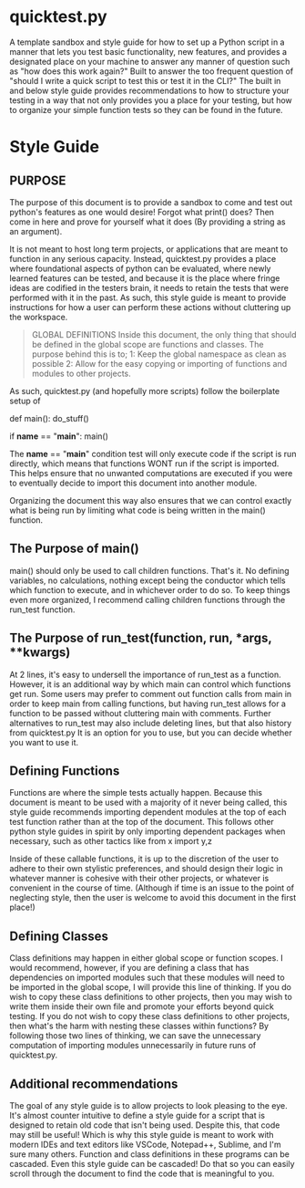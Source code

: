 # quicktest.py
A template sandbox and style guide for how to set up a Python script in a manner that lets you test basic functionality, new features, and provides a designated place on your machine to answer any manner of question such as "how does this work again?" Built to answer the too frequent question of "should I write a quick script to test this or test it in the CLI?" The built in and below style guide provides recommendations to how to structure your testing in a way that not only provides you a place for your testing, but how to organize your simple function tests so they can be found in the future. 

# Style Guide

## PURPOSE
The purpose of this document is to provide a sandbox to come 
and test out python's features as one would desire! Forgot
what print() does? Then come in here and prove for yourself
what it does (By providing a string as an argument). 

It is not meant to host long term projects, or applications
that are meant to function in any serious capacity. Instead,
quicktest.py provides a place where foundational aspects of 
python can be evaluated, where newly learned features can be 
tested, and because it is the place where fringe ideas are
codified in the testers brain, it needs to retain the tests
that were performed with it in the past. As such, this 
style guide is meant to provide instructions for how a user
can perform these actions without cluttering up the workspace.

> GLOBAL DEFINITIONS
Inside this document, the only thing that should be defined
in the global scope are functions and classes. The purpose 
behind this is to;
    1: Keep the global namespace as clean as possible
    2: Allow for the easy copying or importing of 
       functions and modules to other projects.

As such, quicktest.py (and hopefully more scripts) follow
the boilerplate setup of 

def main():
    do_stuff()

if __name__ == "__main__": 
    main()

The  __name__ == "__main__" condition test will only execute
code if the script is run directly, which means that functions
WONT run if the script is imported. This helps ensure 
that no unwanted computations are executed if you were
to eventually decide to import this document into another
module.

Organizing the document this way also ensures that we can
control exactly what is being run by limiting what code
is being written in the main() function.

## The Purpose of main()
main() should only be used to call children functions.
That's it. No defining variables, no calculations,
nothing except being the conductor which tells which
function to execute, and in whichever order to do so. 
To keep things even more organized, I recommend calling
children functions through the run_test function.

## The Purpose of run_test(function, run, *args, **kwargs)
At 2 lines, it's easy to undersell the importance of run_test
as a function. However, it is an additional way by which 
main can control which functions get run. Some users may
prefer to comment out function calls from main in order
to keep main from calling functions, but having run_test
allows for a function to be passed without cluttering main
with comments. Further alternatives to run_test may also
include deleting lines, but that also history from quicktest.py
It is an option for you to use, but you can decide whether 
you want to use it. 

## Defining Functions
Functions are where the simple tests actually happen. 
Because this document is meant to be used with a majority
of it never being called, this style guide recommends 
importing dependent modules at the top of each test 
function rather than at the top of the document. This 
follows other python style guides in spirit by only
importing dependent packages when necessary, such as
other tactics like
from x import y,z

Inside of these callable functions, it is up to the 
discretion of the user to adhere to their own stylistic
preferences, and should design their logic in whatever
manner is cohesive with their other projects, or 
whatever is convenient in the course of time. (Although
if time is an issue to the point of neglecting style,
then the user is welcome to avoid this document in
the first place!)

## Defining Classes
Class definitions may happen in either global scope
or function scopes. I would recommend, however, if
you are defining a class that has dependencies on 
imported modules such that these modules will need
to be imported in the global scope, I will provide this
line of thinking. If you do wish to copy these class
definitions to other projects, then you may wish to 
write them inside their own file and promote your
efforts beyond quick testing. If you do not wish
to copy these class definitions to other projects, 
then what's the harm with nesting these classes 
within functions? By following those two lines
of thinking, we can save the unnecessary computation
of importing modules unnecessarily in future runs
of quicktest.py. 

## Additional recommendations
The goal of any style guide is to allow projects to
look pleasing to the eye. It's almost counter intuitive
to define a style guide for a script that is designed to
retain old code that isn't being used. Despite this, that
code may still be useful! Which is why this style guide
is meant to work with modern IDEs and text editors like
VSCode, Notepad++, Sublime, and I'm sure many others. 
Function and class definitions in these programs can
be cascaded. Even this style guide can be cascaded! 
Do that so you can easily scroll through the document to
find the code that is meaningful to you. 
